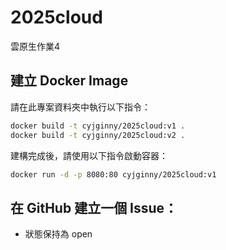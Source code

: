 # 2025cloud
雲原生作業4

## 建立 Docker Image

請在此專案資料夾中執行以下指令：

```bash
docker build -t cyjginny/2025cloud:v1 .
docker build -t cyjginny/2025cloud:v2 .
```

建構完成後，請使用以下指令啟動容器：
```bash
docker run -d -p 8080:80 cyjginny/2025cloud:v1
```

## 在 GitHub 建立一個 Issue：
- 狀態保持為 open
